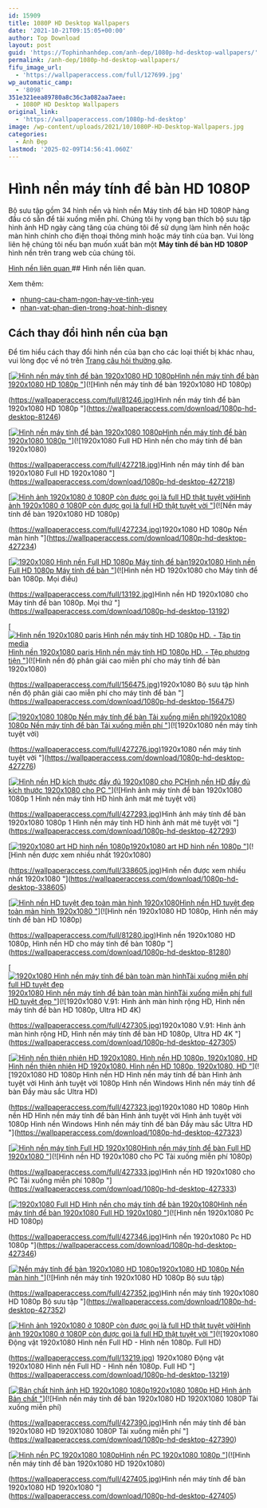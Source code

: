 ```yaml
---
id: 15909
title: 1080P HD Desktop Wallpapers
date: '2021-10-21T09:15:05+00:00'
author: Top Download
layout: post
guid: 'https://Tophinhanhdep.com/anh-dep/1080p-hd-desktop-wallpapers/'
permalink: /anh-dep/1080p-hd-desktop-wallpapers/
fifu_image_url:
  - 'https://wallpaperaccess.com/full/127699.jpg'
wp_automatic_camp:
  - '8098'
351e321eea89780a8c36c3a082aa7aee:
  - 1080P HD Desktop Wallpapers
original_link:
  - 'https://wallpaperaccess.com/1080p-hd-desktop'
image: /wp-content/uploads/2021/10/1080P-HD-Desktop-Wallpapers.jpg
categories:
  - Ảnh Đẹp
lastmod: '2025-02-09T14:56:41.060Z'
---
```

# Hình nền máy tính để bàn HD 1080P

Bộ sưu tập gồm 34 hình nền và hình nền Máy tính để bàn HD 1080P hàng đầu có sẵn để tải xuống miễn phí. Chúng tôi hy vọng bạn thích bộ sưu tập hình ảnh HD ngày càng tăng của chúng tôi để sử dụng làm hình nền hoặc màn hình chính cho điện thoại thông minh hoặc máy tính của bạn. Vui lòng liên hệ chúng tôi nếu bạn muốn xuất bản một **Máy tính để bàn HD 1080P** hình nền trên trang web của chúng tôi.

[Hình nền liên quan ](#related) ## Hình nền liên quan.

   
 Xem thêm:

   
- [nhung-cau-cham-ngon-hay-ve-tinh-yeu](https://tophinhanhdep.com/nhung-cau-noi-hay/nhung-cau-cham-ngon-hay-ve-tinh-yeu/)
- [nhan-vat-phan-dien-trong-hoat-hinh-disney](https://tophinhanhdep.com/anh-dep/nhan-vat-phan-dien-trong-hoat-hinh-disney/)

## Cách thay đổi hình nền của bạn

Để tìm hiểu cách thay đổi hình nền của bạn cho các loại thiết bị khác nhau, vui lòng đọc về nó trên [Trang câu hỏi thường gặp](https://tophinhanhdep.com/faq/).

  
[[![Hình nền máy tính để bàn 1920x1080 HD 1080p](https://wallpaperaccess.com/full/127699.jpg)Hình nền máy tính để bàn 1920x1080 HD 1080p "](https://wallpaperaccess.com/download/1080p-hd-desktop-127699)](![Hình nền máy tính để bàn 1920x1080 HD 1080p)

(https://wallpaperaccess.com/full/81246.jpg)Hình nền máy tính để bàn 1920x1080 HD 1080p "](https://wallpaperaccess.com/download/1080p-hd-desktop-81246)

[[![Hình nền máy tính để bàn 1920x1080 1080p](https://wallpaperaccess.com/full/427210.jpg)Hình nền máy tính để bàn 1920x1080 1080p "](https://wallpaperaccess.com/download/1080p-hd-desktop-427210)](![1920x1080 Full HD Hình nền cho máy tính để bàn 1920x1080)

(https://wallpaperaccess.com/full/427218.jpg)Hình nền máy tính để bàn 1920x1080 Full HD 1920x1080 "](https://wallpaperaccess.com/download/1080p-hd-desktop-427218)

[[![Hình ảnh 1920x1080 ở 1080P còn được gọi là full HD thật tuyệt vời](https://wallpaperaccess.com/full/427222.jpg)Hình ảnh 1920x1080 ở 1080P còn được gọi là full HD thật tuyệt vời "](https://wallpaperaccess.com/download/1080p-hd-desktop-427222)](![Nền máy tính để bàn 1920x1080 HD 1080p)

(https://wallpaperaccess.com/full/427234.jpg)1920x1080 HD 1080p Nền màn hình "](https://wallpaperaccess.com/download/1080p-hd-desktop-427234)

[[![1920x1080 Hình nền Full HD 1080p Máy tính để bàn](https://wallpaperaccess.com/full/427241.jpg)1920x1080 Hình nền Full HD 1080p Máy tính để bàn "](https://wallpaperaccess.com/download/1080p-hd-desktop-427241)](![Hình nền HD 1920x1080 cho Máy tính để bàn 1080p.  Mọi điều)

(https://wallpaperaccess.com/full/13192.jpg)Hình nền HD 1920x1080 cho Máy tính để bàn 1080p. Mọi thứ "](https://wallpaperaccess.com/download/1080p-hd-desktop-13192)

[[![Hình nền 1920x1080 paris Hình nền máy tính HD 1080p HD.  - Tập tin media](https://wallpaperaccess.com/full/427251.jpg)Hình nền 1920x1080 paris Hình nền máy tính HD 1080p HD. - Tệp phương tiện "](https://wallpaperaccess.com/download/1080p-hd-desktop-427251)](![Hình nền độ phân giải cao miễn phí cho máy tính để bàn 1920x1080)

(https://wallpaperaccess.com/full/156475.jpg)1920x1080 Bộ sưu tập hình nền độ phân giải cao miễn phí cho máy tính để bàn "](https://wallpaperaccess.com/download/1080p-hd-desktop-156475)

[[![1920x1080 1080p Nền máy tính để bàn Tải xuống miễn phí](https://wallpaperaccess.com/full/427271.jpg)1920x1080 1080p Nền máy tính để bàn Tải xuống miễn phí "](https://wallpaperaccess.com/download/1080p-hd-desktop-427271)](![1920x1080 nền máy tính tuyệt vời)

(https://wallpaperaccess.com/full/427276.jpg)1920x1080 nền máy tính tuyệt vời "](https://wallpaperaccess.com/download/1080p-hd-desktop-427276)

[[![Hình nền HD kích thước đầy đủ 1920x1080 cho PC](https://wallpaperaccess.com/full/427288.jpg)Hình nền HD đầy đủ kích thước 1920x1080 cho PC "](https://wallpaperaccess.com/download/1080p-hd-desktop-427288)](![Hình ảnh máy tính để bàn 1920x1080 1080p 1 Hình nền máy tính HD hình ảnh mát mẻ tuyệt vời)

(https://wallpaperaccess.com/full/427293.jpg)Hình ảnh máy tính để bàn 1920x1080 1080p 1 Hình nền máy tính HD hình ảnh mát mẻ tuyệt vời "](https://wallpaperaccess.com/download/1080p-hd-desktop-427293)

[[![1920x1080 art HD hình nền 1080p](https://wallpaperaccess.com/full/427298.jpg)1920x1080 art HD hình nền 1080p "](https://wallpaperaccess.com/download/1080p-hd-desktop-427298)](![Hình nền được xem nhiều nhất 1920x1080)

(https://wallpaperaccess.com/full/338605.jpg)Hình nền được xem nhiều nhất 1920x1080 "](https://wallpaperaccess.com/download/1080p-hd-desktop-338605)

[[![Hình nền HD tuyệt đẹp toàn màn hình 1920x1080](https://wallpaperaccess.com/full/427301.jpg)Hình nền HD tuyệt đẹp toàn màn hình 1920x1080 "](https://wallpaperaccess.com/download/1080p-hd-desktop-427301)](![Hình nền 1920x1080 HD 1080p, Hình nền máy tính để bàn HD 1080p)

(https://wallpaperaccess.com/full/81280.jpg)Hình nền 1920x1080 HD 1080p, Hình nền HD cho máy tính để bàn 1080p "](https://wallpaperaccess.com/download/1080p-hd-desktop-81280)

[[![1920x1080 Hình nền máy tính để bàn toàn màn hìnhTải xuống miễn phí full HD tuyệt đẹp](https://wallpaperaccess.com/full/272027.jpg)1920x1080 Hình nền máy tính để bàn toàn màn hìnhTải xuống miễn phí full HD tuyệt đẹp "](https://wallpaperaccess.com/download/1080p-hd-desktop-272027)](![1920x1080 V.91: Hình ảnh màn hình rộng HD, Hình nền máy tính để bàn HD 1080p, Ultra HD 4K)

(https://wallpaperaccess.com/full/427305.jpg)1920x1080 V.91: Hình ảnh màn hình rộng HD, Hình nền máy tính để bàn HD 1080p, Ultra HD 4K "](https://wallpaperaccess.com/download/1080p-hd-desktop-427305)

[[![Hình nền thiên nhiên HD 1920x1080.  Hình nền HD 1080p, 1920x1080, HD](https://wallpaperaccess.com/full/127574.jpg)Hình nền thiên nhiên HD 1920x1080. Hình nền HD 1080p, 1920x1080, HD "](https://wallpaperaccess.com/download/1080p-hd-desktop-127574)](![1920x1080 HD 1080p Hình nền HD Hình nền máy tính để bàn Hình ảnh tuyệt vời Hình ảnh tuyệt vời 1080p Hình nền Windows Hình nền máy tính để bàn Đầy màu sắc Ultra HD)

(https://wallpaperaccess.com/full/427323.jpg)1920x1080 HD 1080p Hình nền HD Hình nền máy tính để bàn Hình ảnh tuyệt vời Hình ảnh tuyệt vời 1080p Hình nền Windows Hình nền máy tính để bàn Đầy màu sắc Ultra HD "](https://wallpaperaccess.com/download/1080p-hd-desktop-427323)

[[![Hình nền máy tính Full HD 1920x1080](https://wallpaperaccess.com/full/427329.jpg)Hình nền máy tính để bàn Full HD 1920x1080 "](https://wallpaperaccess.com/download/1080p-hd-desktop-427329)](![Hình nền HD 1920x1080 cho PC Tải xuống miễn phí 1080p)

(https://wallpaperaccess.com/full/427333.jpg)Hình nền HD 1920x1080 cho PC Tải xuống miễn phí 1080p "](https://wallpaperaccess.com/download/1080p-hd-desktop-427333)

[[![1920x1080 Full HD Hình nền cho máy tính để bàn 1920x1080](https://wallpaperaccess.com/full/427336.jpg)Hình nền máy tính để bàn 1920x1080 Full HD 1920x1080 "](https://wallpaperaccess.com/download/1080p-hd-desktop-427336)](![Hình nền 1920x1080 Pc HD 1080p)

(https://wallpaperaccess.com/full/427346.jpg)Hình nền 1920x1080 Pc HD 1080p "](https://wallpaperaccess.com/download/1080p-hd-desktop-427346)

[[![Nền máy tính để bàn 1920x1080 HD 1080p](https://wallpaperaccess.com/full/427348.jpg)1920x1080 HD 1080p Nền màn hình "](https://wallpaperaccess.com/download/1080p-hd-desktop-427348)](![Hình nền máy tính 1920x1080 HD 1080p Bộ sưu tập)

(https://wallpaperaccess.com/full/427352.jpg)Hình nền máy tính 1920x1080 HD 1080p Bộ sưu tập "](https://wallpaperaccess.com/download/1080p-hd-desktop-427352)

[[![Hình ảnh 1920x1080 ở 1080P còn được gọi là full HD thật tuyệt vời](https://wallpaperaccess.com/full/427365.jpg)Hình ảnh 1920x1080 ở 1080P còn được gọi là full HD thật tuyệt vời "](https://wallpaperaccess.com/download/1080p-hd-desktop-427365)](![1920x1080 Động vật 1920x1080 Hình nền Full HD - Hình nền 1080p.  Full HD)

(https://wallpaperaccess.com/full/13219.jpg) 1920x1080 Động vật 1920x1080 Hình nền Full HD - Hình nền 1080p. Full HD "](https://wallpaperaccess.com/download/1080p-hd-desktop-13219)

[[![Bản chất hình ảnh HD 1920x1080 1080p](https://wallpaperaccess.com/full/427383.jpg)1920x1080 1080p HD Hình ảnh Bản chất "](https://wallpaperaccess.com/download/1080p-hd-desktop-427383)](![Hình nền máy tính để bàn 1920x1080 HD 1920X1080 1080P Tải xuống miễn phí)

(https://wallpaperaccess.com/full/427390.jpg)Hình nền máy tính để bàn 1920x1080 HD 1920X1080 1080P Tải xuống miễn phí "](https://wallpaperaccess.com/download/1080p-hd-desktop-427390)

[[![Hình nền PC 1920x1080 1080p](https://wallpaperaccess.com/full/427401.jpg)Hình nền PC 1920x1080 1080p "](https://wallpaperaccess.com/download/1080p-hd-desktop-427401)](![Hình nền máy tính để bàn 1920x1080 HD 1920x1080)

(https://wallpaperaccess.com/full/427405.jpg)Hình nền máy tính để bàn 1920x1080 HD 1920x1080 "](https://wallpaperaccess.com/download/1080p-hd-desktop-427405)
